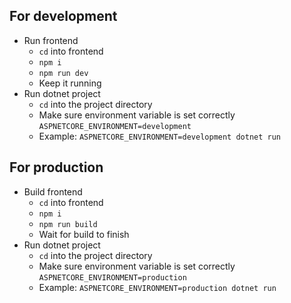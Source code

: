 ## For development
- Run frontend
    - `cd` into frontend
    - `npm i`
    - `npm run dev`
    - Keep it running
- Run dotnet project
    - `cd` into the project directory
    - Make sure environment variable is set correctly `ASPNETCORE_ENVIRONMENT=development`
    - Example: `ASPNETCORE_ENVIRONMENT=development dotnet run`

## For production
- Build frontend
    - `cd` into frontend
    - `npm i`
    - `npm run build`
    - Wait for build to finish
- Run dotnet project
    - `cd` into the project directory
    - Make sure environment variable is set correctly `ASPNETCORE_ENVIRONMENT=production`
    - Example: `ASPNETCORE_ENVIRONMENT=production dotnet run`